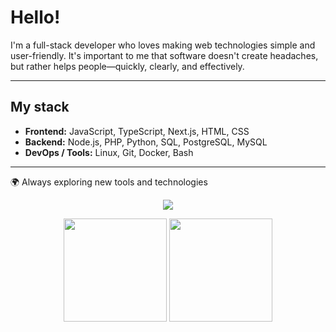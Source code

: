 # Hello!

I'm a full-stack developer who loves making web technologies simple and user-friendly.
It's important to me that software doesn't create headaches, but rather helps people—quickly, clearly, and effectively.  

---

## My stack
- **Frontend:** JavaScript, TypeScript, Next.js, HTML, CSS  
- **Backend:** Node.js, PHP, Python, SQL, PostgreSQL, MySQL  
- **DevOps / Tools:** Linux, Git, Docker, Bash  

---

🌍 Always exploring new tools and technologies  

<p align="center">
   <img src="https://github-readme-stats.vercel.app/api/top-langs/?username=Father1993&layout=compact&theme=tokyonight">
</p>

<p align="center">
  <img src="https://github-readme-stats.vercel.app/api?username=Father1993&show_icons=true&theme=tokyonight" height="165">
  <img src="https://streak-stats.demolab.com?user=Father1993&theme=tokyonight" height="165">
  
</p>
